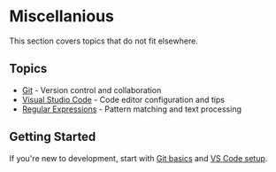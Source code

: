 # Miscellanious

This section covers topics that do not fit elsewhere.

## Topics

- [Git](git/index.md) - Version control and collaboration
- [Visual Studio Code](vscode/index.md) - Code editor configuration and tips
- [Regular Expressions](regex/index.md) - Pattern matching and text processing

## Getting Started

If you're new to development, start with [Git basics](git/index.md) and [VS Code setup](vscode/index.md).
